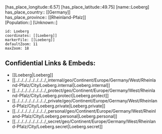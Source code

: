 ﻿---
location: [49.75,6.57] 
mapzoom: [7,12] 
mapmarker: city 
type: City
tags:
- geo/City


SpocWebEntityId: 32185
isDeleted: false
confidential: public

---
[has_place_longitude::6.57] 
[has_place_latitude::49.75] 
[name::Loeberg] 
has_place_country:: [[Germany]]  
has_place_province:: [[Rheinland-Pfalz]]  
[Population::] 
[Unknown::] 


```leaflet
id: Loeberg
coordinates: [[Loeberg]] 
markerFile: [[Loeberg]] 
defaultZoom: 11 
maxZoom: 18
```


## Confidential Links & Embeds: 
- [[Loeberg|Loeberg]]  
- [[../../../../../../../../_internal/geo/Continent/Europe/Germany/West/Rheinland-Pfalz/City/Loeberg.internal|Loeberg.internal]] 
- [[../../../../../../../../_protect/geo/Continent/Europe/Germany/West/Rheinland-Pfalz/City/Loeberg.protect|Loeberg.protect]] 
- [[../../../../../../../../_private/geo/Continent/Europe/Germany/West/Rheinland-Pfalz/City/Loeberg.private|Loeberg.private]] 
- [[../../../../../../../../_personal/geo/Continent/Europe/Germany/West/Rheinland-Pfalz/City/Loeberg.personal|Loeberg.personal]] 
- [[../../../../../../../../_secret/geo/Continent/Europe/Germany/West/Rheinland-Pfalz/City/Loeberg.secret|Loeberg.secret]] 
